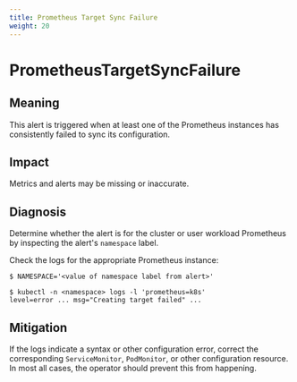 ```yaml
---
title: Prometheus Target Sync Failure
weight: 20
---
```


# PrometheusTargetSyncFailure

## Meaning

This alert is triggered when at least one of the Prometheus instances has
consistently failed to sync its configuration.

## Impact

Metrics and alerts may be missing or inaccurate.

## Diagnosis

Determine whether the alert is for the cluster or user workload Prometheus by
inspecting the alert's `namespace` label.

Check the logs for the appropriate Prometheus instance:

```shell
$ NAMESPACE='<value of namespace label from alert>'

$ kubectl -n <namespace> logs -l 'prometheus=k8s'
level=error ... msg="Creating target failed" ...
```

## Mitigation

If the logs indicate a syntax or other configuration error, correct the
corresponding `ServiceMonitor`, `PodMonitor`, or other configuration
resource. In most all cases, the operator should prevent this from happening.
